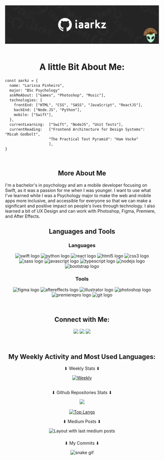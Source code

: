<div align="center">

![Header](github-header.jpg)
&nbsp;

# A little Bit About Me:

<div align="left">

```
const aarkz = {
  name: "Larissa Pinheiro",
  major: "BSc Psychology"
  askMeAbout: ["Games", "Photoshop", "Music"],
  technologies: {
    frontEnd: ["HTML", "CSS", "SASS", "JavaScript", "ReactJS"],
    backEnd: ["Node.JS", "Python"],
    mobile: ["Swift"],
  },
  currentLearning:  ["Swift", "NodeJS", "Unit Tests"],
  currentReading:   ["Frontend Architecture for Design Systems": "Micah Godbolt",
                    "The Practical Test Pyramid": "Ham Vocke"
                    ],
}
```
&nbsp;

</div>

## More About Me
<p align="left">I'm a bachelor's in psychology and am a mobile developer focusing on Swift, as it was a passion for me when I was younger. I want to use what I've learned while I was a Psychology major to make the web and mobile apps more inclusive, and accessible for everyone so that we can make a significant and positive impact on people's lives through technology. I also learned a bit of UX Design and can work with Photoshop, Figma, Premiere, and After Effects.</p>


## Languages and Tools

### Languages

<div align="center">
  <img src="https://cdn.jsdelivr.net/gh/devicons/devicon/icons/swift/swift-original.svg" height="26" width="42" alt="swift logo" />
  <img src="https://cdn.jsdelivr.net/gh/devicons/devicon/icons/python/python-original-wordmark.svg" height="26" width="42" alt="python logo" />
   <img src="https://cdn.jsdelivr.net/gh/devicons/devicon/icons/react/react-original-wordmark.svg" height="26" width="42" alt="react logo"/>
  <img src="https://cdn.jsdelivr.net/gh/devicons/devicon/icons/html5/html5-original.svg" height="26" width="42" alt="html5 logo" />
  <img src="https://cdn.jsdelivr.net/gh/devicons/devicon/icons/css3/css3-original.svg" height="26" width="42" alt="css3 logo" />
  <img src="https://cdn.jsdelivr.net/gh/devicons/devicon/icons/sass/sass-original.svg" height="26" width="42" alt="sass logo" />
  <img src="https://cdn.jsdelivr.net/gh/devicons/devicon/icons/javascript/javascript-original.svg" height="26" width="42" alt="javascript logo" />
  <img src="https://cdn.jsdelivr.net/gh/devicons/devicon/icons/typescript/typescript-original.svg" height="26" width="42" alt="typescript logo" />
  <img src="https://cdn.jsdelivr.net/gh/devicons/devicon/icons/nodejs/nodejs-original.svg" height="26" width="42" alt="nodejs logo" />
  <img src="https://cdn.jsdelivr.net/gh/devicons/devicon/icons/bootstrap/bootstrap-original.svg" height="26" width="42" alt="bootstrap logo" />
  </div>
  
### Tools

<div align="center">
<img src="https://cdn.jsdelivr.net/gh/devicons/devicon/icons/figma/figma-original.svg" height="26" width="42" alt="figma logo" />
  <img src="https://cdn.jsdelivr.net/gh/devicons/devicon/icons/aftereffects/aftereffects-original.svg" height="26" width="42" alt="aftereffects logo" />
  <img src="https://cdn.jsdelivr.net/gh/devicons/devicon/icons/illustrator/illustrator-plain.svg" height="26" width="42" alt="illustrator logo" />
  <img src="https://cdn.jsdelivr.net/gh/devicons/devicon/icons/photoshop/photoshop-plain.svg" height="26" width="42" alt="photoshop logo" />
  <img src="https://cdn.jsdelivr.net/gh/devicons/devicon/icons/premierepro/premierepro-original.svg" height="26" width="42" alt="premierepro logo" />
  <img src="https://cdn.jsdelivr.net/gh/devicons/devicon/icons/git/git-original.svg" height="26" width="42" alt="git logo" />
</div>

</p>

</details>

&nbsp;

## Connect with Me:

<a href="https://www.linkedin.com/in/larissavspinheiro/" target="_blank"><img src="https://img.shields.io/badge/-larissavspinheiro-blue?style=flat-square&logo=Linkedin&logoColor=white"></a>
<a href="https://twitter.com/_aarkz" target="_blank"><img src="https://img.shields.io/badge/-@_aarkz-1ca0f1?style=flat-square&labelColor=1ca0f1&logo=twitter&logoColor=white"></a>
<a href="https://instagram.com/aarkz"><img src="https://img.shields.io/badge/-@aarkz-D7008A?style=flat-square&labelColor=D7008A&logo=Instagram&logoColor=white" target="_blank"></a>

&nbsp;

## My Weekly Activity and Most Used Languages:

<p>⬇︎ Weekly Stats ⬇︎</p><a href="https://github.com/anuraghazra/github-readme-stats#wakatime-week-stats"> <img src="https://github-readme-stats-taupe-two.vercel.app/api/wakatime?username=aarkz&hide_title=true&hide_border=true&langs_count=5&bg_color=00000000&text_color=FAF9F6" alt="Weekly"></a> <br><br>
 <p>⬇︎ Github Repositories Stats ⬇︎</p> 

</div>
<div align="center">
  <picture>
  <source 
    srcset="https://github-readme-stats.vercel.app/api?username=aarkz&show_icons=true&theme=hide_title=true&hide_border=true&langs_count=5&bg_color=00000000&text_color=FAF9F6"
    media="(prefers-color-scheme: dark)"
  />
  <source
    srcset="https://github-readme-stats.vercel.app/api?username=anuraghazra&show_icons=true"
    media="(prefers-color-scheme: light), (prefers-color-scheme: no-preference)"
  />
  <img src="https://github-readme-stats.vercel.app/api?username=anuraghazra&show_icons=true" />
  </picture>
  
  [![Top Langs](https://github-readme-stats.vercel.app/api/top-langs/?username=iaarkz&layout=compact&theme=hide_title=true&hide_border=true&langs_count=5&bg_color=00000000&text_color=FAF9F6)](https://github.com/anuraghazra/github-readme-stats)
  
</div>
<p align="center">⬇︎ Medium Posts ⬇︎</p> 

<div align="center">
  <img src="https://github-read-medium-git-main.pahlevikun.vercel.app/latest?limit=4&username=aarkz&theme=dark" alt="Layout with last medium posts"  />
</div>


###

<div align="center" >
<p>⬇︎ My Commits ⬇︎</p>

![snake gif](https://github.com/iaarkz/iaarkz/blob/output/github-contribution-grid-snake.svg#gh-dark-mode-only)
</div>

